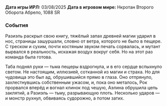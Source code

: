 **Дата игры ИРЛ:** 03/08/2025
**Дата в игровом мире:** Нкротан Второго Оборота Абрело, 1088 SR
### События 
Разиэль раскрыл свою книгу, тяжёлый запах древней магии ударил в нос, страницы зашуршали, словно от ветра, которого не было в пещере. С треском и сухим, почти костяным звуком печать сорвалась, и мутант вырвался в реальность, искажая воздух вокруг себя. Но на этот раз команда была готова.

Таба поднял руки — тьма пещеры вздрогнула, и в его сердце вспыхнуло светом. Не настоящим, иллюзией, сотканной из магии и страха. Но для чудовища это был ад, обрушившийся прямо в глаза. Оно отпрянуло, захлестнувшись собственным ужасом, и, пока оно металось, Рок прорвался вперёд и вогнал клинок под чешую, Аэлина обрушила цепь заклятий, а Разиэль — тьму, разрывающую плоть. Несколько ударов — и монстр рухнул, обвиваясь судорожно, а потом затих.


